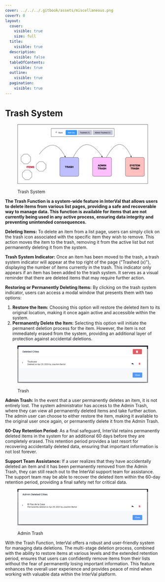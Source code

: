 ```yaml
---
cover: ../../../.gitbook/assets/miscellaneous.png
coverY: 0
layout:
  cover:
    visible: true
    size: full
  title:
    visible: true
  description:
    visible: false
  tableOfContents:
    visible: true
  outline:
    visible: true
  pagination:
    visible: true
---
```


# Trash System

<figure><img src="../../../.gitbook/assets/Trash System" alt=""><figcaption><p>Trash System</p></figcaption></figure>

**The Trash Function is a system-wide feature in InterVal that allows users to delete items from various list pages, providing a safe and recoverable way to manage data. This function is available for items that are not currently being used in any active process, ensuring data integrity and preventing unintended consequences.**

**Deleting Items:** To delete an item from a list page, users can simply click on the trash icon associated with the specific item they wish to remove. This action moves the item to the trash, removing it from the active list but not permanently deleting it from the system.

**Trash System Indicator:** Once an item has been moved to the trash, a trash system indicator will appear at the top right of the page ("Trashed (x)"), displaying the number of items currently in the trash. This indicator only appears if an item has been added to the trash system. It serves as a visual reminder that there are deleted items that may require further action.

**Restoring or Permanently Deleting Items:** By clicking on the trash system indicator, users can access a modal window that presents them with two options:

1. **Restore the Item:** Choosing this option will restore the deleted item to its original location, making it once again active and accessible within the system.
2. **Permanently Delete the Item:** Selecting this option will initiate the permanent deletion process for the item. However, the item is not immediately erased from the system, providing an additional layer of protection against accidental deletions.

<figure><img src="../../../.gitbook/assets/Normal Trash" alt=""><figcaption><p>Trash</p></figcaption></figure>

**Admin Trash:** In the event that a user permanently deletes an item, it is not entirely lost. The system administrator has access to the Admin Trash, where they can view all permanently deleted items and take further action. The admin user can choose to either restore the item, making it available to the original user once again, or permanently delete it from the Admin Trash.

**60-Day Retention Period:** As a final safeguard, InterVal retains permanently deleted items in the system for an additional 60 days before they are completely erased. This retention period provides a last resort for recovering accidentally deleted data, ensuring that important information is not lost forever.

**Support Team Assistance:** If a user realizes that they have accidentally deleted an item and it has been permanently removed from the Admin Trash, they can still reach out to the InterVal support team for assistance. The support team may be able to recover the deleted item within the 60-day retention period, providing a final safety net for critical data.

<figure><img src="../../../.gitbook/assets/Admin Trash" alt=""><figcaption><p>Admin Trash</p></figcaption></figure>

With the Trash Function, InterVal offers a robust and user-friendly system for managing data deletions. The multi-stage deletion process, combined with the ability to restore items at various levels and the extended retention period, ensures that users can confidently remove items from their lists without the fear of permanently losing important information. This feature enhances the overall user experience and provides peace of mind when working with valuable data within the InterVal platform.
